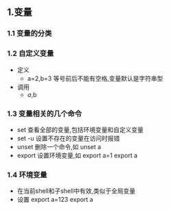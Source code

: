 ## 1.变量
### 1.1 变量的分类

### 1.2 自定义变量
* 定义
	* a=2,b=3	等号前后不能有空格,变量默认是字符串型
* 调用
	* $a,$b

### 1.3 变量相关的几个命令
* set 	查看全部的变量,包括环境变量和自定义变量
* set -u		设置不存在的变量在访问时报错 
* unset		删除一个命令,如 unset a
* export 	设置环境变量,如 export a=1	export a

### 1.4 环境变量
* 在当前shell和子shell中有效,类似于全局变量
* 设置 export a=123	export a